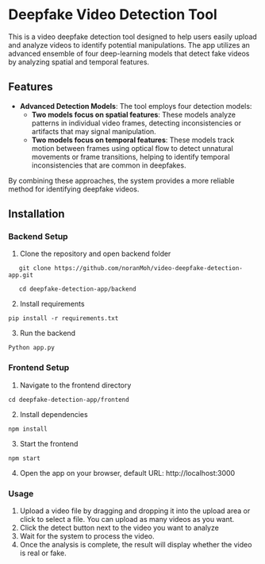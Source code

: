 # Deepfake Video Detection Tool

This is a video deepfake detection tool designed to help users easily upload and analyze videos to identify potential manipulations. The app utilizes an advanced ensemble of four deep-learning models that detect fake videos by analyzing spatial and temporal features.

## Features

- **Advanced Detection Models**: The tool employs four detection models:
  - **Two models focus on spatial features**: These models analyze patterns in individual video frames, detecting inconsistencies or artifacts that may signal manipulation.
  - **Two models focus on temporal features**: These models track motion between frames using optical flow to detect unnatural movements or frame transitions, helping to identify temporal inconsistencies that are common in deepfakes.

By combining these approaches, the system provides a more reliable method for identifying deepfake videos.

## Installation

### Backend Setup

1. Clone the repository and open backend folder

```
   git clone https://github.com/noranMoh/video-deepfake-detection-app.git
```
```
   cd deepfake-detection-app/backend
```
2. Install requirements
```
pip install -r requirements.txt
```
3. Run the backend
```
Python app.py
```

### Frontend Setup

1. Navigate to the frontend directory 

```
cd deepfake-detection-app/frontend
```
2. Install dependencies

```
npm install
```
3. Start the frontend

```
npm start
```
4. Open the app on your browser, default URL: http://localhost:3000

### Usage

1. Upload a video file by dragging and dropping it into the upload area or click to select a file. You can upload as many videos as you want.
2. Click the detect button next to the video you want to analyze
3. Wait for the system to process the video.
4. Once the analysis is complete, the result will display whether the video is real or fake.


